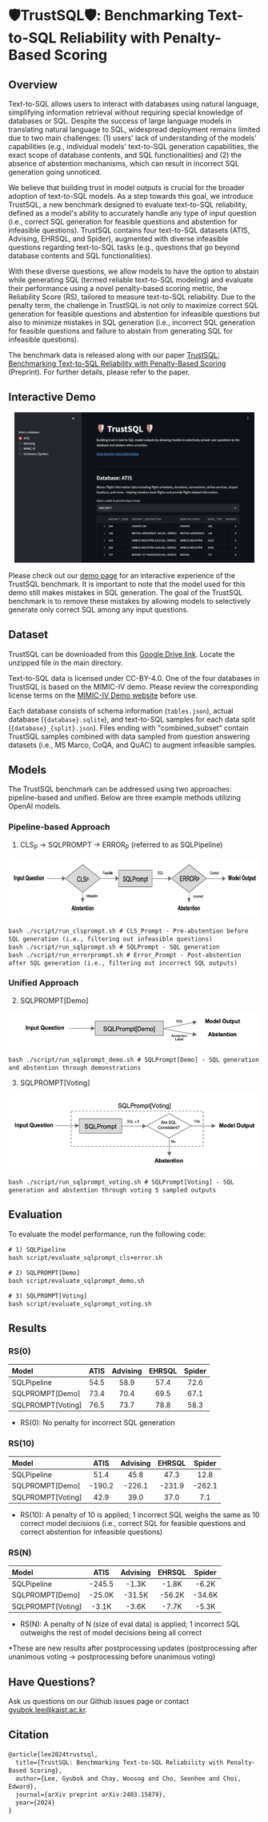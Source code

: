 # 🛡️TrustSQL🛡️: Benchmarking Text-to-SQL Reliability with Penalty-Based Scoring

## Overview

Text-to-SQL allows users to interact with databases using natural language, simplifying information retrieval without requiring special knowledge of databases or SQL. Despite the success of large language models in translating natural language to SQL, widespread deployment remains limited due to two main challenges: (1) users' lack of understanding of the models' capabilities (e.g., individual models' text-to-SQL generation capabilities, the exact scope of database contents, and SQL functionalities) and (2) the absence of abstention mechanisms, which can result in incorrect SQL generation going unnoticed.

We believe that building trust in model outputs is crucial for the broader adoption of text-to-SQL models. As a step towards this goal, we introduce TrustSQL, a new benchmark designed to evaluate text-to-SQL reliability, defined as a model's ability to accurately handle any type of input question (i.e., correct SQL generation for feasible questions and abstention for infeasible questions). TrustSQL contains four text-to-SQL datasets (ATIS, Advising, EHRSQL, and Spider), augmented with diverse infeasible questions regarding text-to-SQL tasks (e.g., questions that go beyond database contents and SQL functionalities).

With these diverse questions, we allow models to have the option to abstain while generating SQL (termed reliable text-to-SQL modeling) and evaluate their performance using a novel penalty-based scoring metric, the Reliability Score (RS), tailored to measure text-to-SQL reliability. Due to the penalty term, the challenge in TrustSQL is not only to maximize correct SQL generation for feasible questions and abstention for infeasible questions but also to minimize mistakes in SQL generation (i.e., incorrect SQL generation for feasible questions and failure to abstain from generating SQL for infeasible questions).

The benchmark data is released along with our paper [TrustSQL: Benchmarking Text-to-SQL Reliability with Penalty-Based Scoring](https://arxiv.org/abs/2403.15879) (Preprint). For further details, please refer to the paper.


## Interactive Demo

<p align="middle" float="middle">
  <img src="image/demo.png" height="300" />
</p>

Please check out our [demo page](https://trustsqlapp-2gmvmktqkar8fzcyvwyj9k.streamlit.app/) for an interactive experience of the TrustSQL benchmark. It is important to note that the model used for this demo still makes mistakes in SQL generation. The goal of the TrustSQL benchmark is to remove these mistakes by allowing models to selectively generate only correct SQL among any input questions.


## Dataset

TrustSQL can be downloaded from this [Google Drive link](https://drive.google.com/file/d/1j0Otma8aC-e8-7ej-nwObpB-S-pxPpZX/view?usp=sharing). Locate the unzipped file in the main directory.

Text-to-SQL data is licensed under CC-BY-4.0. One of the four databases in TrustSQL is based on the MIMIC-IV demo. Please review the corresponding license terms on the [MIMIC-IV Demo website](https://physionet.org/content/mimic-iv-demo/2.2/) before use.

Each database consists of schema information (`tables.json`), actual database (`{database}.sqlite`), and text-to-SQL samples for each data split (`{database}_{split}.json`). Files ending with "combined_subset" contain TrustSQL samples combined with data sampled from question answering datasets (i.e., MS Marco, CoQA, and QuAC) to augment infeasible samples.


## Models

The TrustSQL benchmark can be addressed using two approaches: pipeline-based and unified. Below are three example methods utilizing OpenAI models.

### Pipeline-based Approach

1) CLS<sub>P</sub> → SQLPROMPT → ERROR<sub>P</sub> (referred to as SQLPipeline)

<p align="left" float="middle">
  <img src="image/pipeline.png" height="120" />
</p>

```
bash ./script/run_clsprompt.sh # CLS_Prompt - Pre-abstention before SQL generation (i.e., filtering out infeasible questions)
bash ./script/run_sqlprompt.sh # SQLPrompt - SQL generation
bash ./script/run_errorprompt.sh # Error_Prompt - Post-abstention after SQL generation (i.e., filtering out incorrect SQL outputs)
```

### Unified Approach

2) SQLPROMPT[Demo]

<p align="left" float="middle">
  <img src="image/sqlprompt_demo.png" height="70" />
</p>

```
bash ./script/run_sqlprompt_demo.sh # SQLPrompt[Demo] - SQL generation and abstention through demonstrations
```

3) SQLPROMPT[Voting]

<p align="left" float="middle">
  <img src="image/sqlprompt_voting.png" height="150" />
</p>

```
bash ./script/run_sqlprompt_voting.sh # SQLPrompt[Voting] - SQL generation and abstention through voting 5 sampled outputs
```


## Evaluation

To evaluate the model performance, run the following code:

```
# 1) SQLPipeline
bash script/evaluate_sqlprompt_cls+error.sh
```

```
# 2) SQLPROMPT[Demo]
bash script/evaluate_sqlprompt_demo.sh
```

```
# 3) SQLPROMPT[Voting]
bash script/evaluate_sqlprompt_voting.sh
```

## Results

### RS(0)

| Model                | ATIS    | Advising | EHRSQL   | Spider   |
|:---------------------|:-------:|:--------:|:--------:|:--------:|
| SQLPipeline          | 54.5    | 58.9     | 57.4     | 72.6     |
| SQLPROMPT[Demo]      | 73.4    | 70.4     | 69.5     | 67.1     |
| SQLPROMPT[Voting]    | 76.5    | 73.7     | 78.8     | 58.3     |
- RS(0): No penalty for incorrect SQL generation

### RS(10)

| Model                | ATIS    | Advising | EHRSQL   | Spider   |
|:---------------------|:-------:|:--------:|:--------:|:--------:|
| SQLPipeline          | 51.4    | 45.8     | 47.3     | 12.8     |
| SQLPROMPT[Demo]      | -190.2  | -226.1   | -231.9   | -262.1   |
| SQLPROMPT[Voting]    | 42.9    | 39.0     | 37.0     | 7.1      |
- RS(10): A penalty of 10 is applied; 1 incorrect SQL weighs the same as 10 correct model decisions (i.e., correct SQL for feasible questions and correct abstention for infeasible questions)

### RS(N)

| Model                | ATIS    | Advising | EHRSQL   | Spider   |
|:---------------------|:-------:|:--------:|:--------:|:--------:|
| SQLPipeline          | -245.5  | -1.3K    | -1.8K    | -6.2K    |
| SQLPROMPT[Demo]      | -25.0K  | -31.5K   | -56.2K   | -34.6K   |
| SQLPROMPT[Voting]    | -3.1K   | -3.6K    | -7.7K    | -5.3K    |
- RS(N): A penalty of N (size of eval data) is applied; 1 incorrect SQL outweighs the rest of model decisions being all correct

\*These are new results after postprocessing updates (postprocessing after unanimous voting -> postprocessing before unanimous voting)


## Have Questions?

Ask us questions on our Github issues page or contact gyubok.lee@kaist.ac.kr.


## Citation

```
@article{lee2024trustsql,
  title={TrustSQL: Benchmarking Text-to-SQL Reliability with Penalty-Based Scoring}, 
  author={Lee, Gyubok and Chay, Woosog and Cho, Seonhee and Choi, Edward},
  journal={arXiv preprint arXiv:2403.15879},
  year={2024}
}
```
